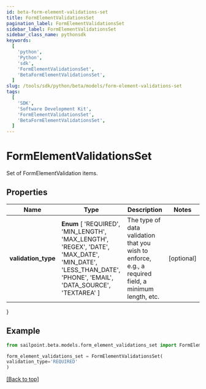 ```yaml
---
id: beta-form-element-validations-set
title: FormElementValidationsSet
pagination_label: FormElementValidationsSet
sidebar_label: FormElementValidationsSet
sidebar_class_name: pythonsdk
keywords:
  [
    'python',
    'Python',
    'sdk',
    'FormElementValidationsSet',
    'BetaFormElementValidationsSet',
  ]
slug: /tools/sdk/python/beta/models/form-element-validations-set
tags:
  [
    'SDK',
    'Software Development Kit',
    'FormElementValidationsSet',
    'BetaFormElementValidationsSet',
  ]
---
```


# FormElementValidationsSet

Set of FormElementValidation items.

## Properties

| Name | Type | Description | Notes |
| --- | --- | --- | --- |
| **validation_type** | **Enum** [ 'REQUIRED', 'MIN_LENGTH', 'MAX_LENGTH', 'REGEX', 'DATE', 'MAX_DATE', 'MIN_DATE', 'LESS_THAN_DATE', 'PHONE', 'EMAIL', 'DATA_SOURCE', 'TEXTAREA' ] | The type of data validation that you wish to enforce, e.g., a required field, a minimum length, etc. | [optional] |

}

## Example

```python
from sailpoint.beta.models.form_element_validations_set import FormElementValidationsSet

form_element_validations_set = FormElementValidationsSet(
validation_type='REQUIRED'
)

```

[[Back to top]](#)
